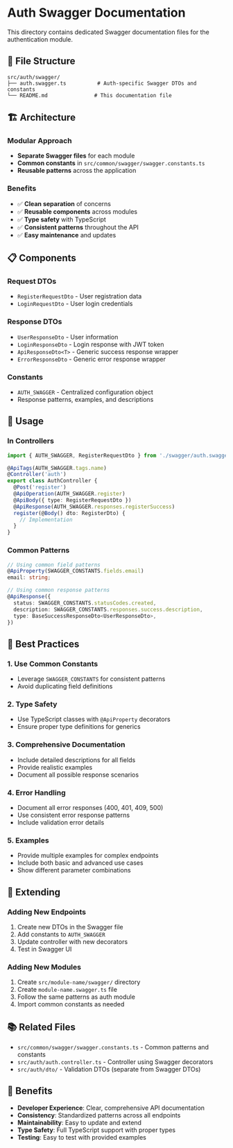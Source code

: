 # Auth Swagger Documentation

This directory contains dedicated Swagger documentation files for the authentication module.

## 📁 File Structure

```
src/auth/swagger/
├── auth.swagger.ts          # Auth-specific Swagger DTOs and constants
└── README.md               # This documentation file
```

## 🏗️ Architecture

### **Modular Approach**
- **Separate Swagger files** for each module
- **Common constants** in `src/common/swagger/swagger.constants.ts`
- **Reusable patterns** across the application

### **Benefits**
- ✅ **Clean separation** of concerns
- ✅ **Reusable components** across modules
- ✅ **Type safety** with TypeScript
- ✅ **Consistent patterns** throughout the API
- ✅ **Easy maintenance** and updates

## 📋 Components

### **Request DTOs**
- `RegisterRequestDto` - User registration data
- `LoginRequestDto` - User login credentials

### **Response DTOs**
- `UserResponseDto` - User information
- `LoginResponseDto` - Login response with JWT token
- `ApiResponseDto<T>` - Generic success response wrapper
- `ErrorResponseDto` - Generic error response wrapper

### **Constants**
- `AUTH_SWAGGER` - Centralized configuration object
- Response patterns, examples, and descriptions

## 🔧 Usage

### **In Controllers**
```typescript
import { AUTH_SWAGGER, RegisterRequestDto } from './swagger/auth.swagger';

@ApiTags(AUTH_SWAGGER.tags.name)
@Controller('auth')
export class AuthController {
  @Post('register')
  @ApiOperation(AUTH_SWAGGER.register)
  @ApiBody({ type: RegisterRequestDto })
  @ApiResponse(AUTH_SWAGGER.responses.registerSuccess)
  register(@Body() dto: RegisterDto) {
    // Implementation
  }
}
```

### **Common Patterns**
```typescript
// Using common field patterns
@ApiProperty(SWAGGER_CONSTANTS.fields.email)
email: string;

// Using common response patterns
@ApiResponse({
  status: SWAGGER_CONSTANTS.statusCodes.created,
  description: SWAGGER_CONSTANTS.responses.success.description,
  type: BaseSuccessResponseDto<UserResponseDto>,
})
```

## 🎯 Best Practices

### **1. Use Common Constants**
- Leverage `SWAGGER_CONSTANTS` for consistent patterns
- Avoid duplicating field definitions

### **2. Type Safety**
- Use TypeScript classes with `@ApiProperty` decorators
- Ensure proper type definitions for generics

### **3. Comprehensive Documentation**
- Include detailed descriptions for all fields
- Provide realistic examples
- Document all possible response scenarios

### **4. Error Handling**
- Document all error responses (400, 401, 409, 500)
- Use consistent error response patterns
- Include validation error details

### **5. Examples**
- Provide multiple examples for complex endpoints
- Include both basic and advanced use cases
- Show different parameter combinations

## 🔄 Extending

### **Adding New Endpoints**
1. Create new DTOs in the Swagger file
2. Add constants to `AUTH_SWAGGER`
3. Update controller with new decorators
4. Test in Swagger UI

### **Adding New Modules**
1. Create `src/module-name/swagger/` directory
2. Create `module-name.swagger.ts` file
3. Follow the same patterns as auth module
4. Import common constants as needed

## 📚 Related Files

- `src/common/swagger/swagger.constants.ts` - Common patterns and constants
- `src/auth/auth.controller.ts` - Controller using Swagger decorators
- `src/auth/dto/` - Validation DTOs (separate from Swagger DTOs)

## 🚀 Benefits

- **Developer Experience**: Clear, comprehensive API documentation
- **Consistency**: Standardized patterns across all endpoints
- **Maintainability**: Easy to update and extend
- **Type Safety**: Full TypeScript support with proper types
- **Testing**: Easy to test with provided examples 
